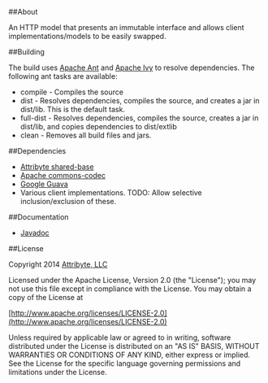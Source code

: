 ##About

An HTTP model that presents an immutable interface and allows client implementations/models to be easily swapped.

##Building

The build uses [Apache Ant](http://ant.apache.org/) and
[Apache Ivy](https://ant.apache.org/ivy/) to resolve dependencies. The following ant tasks
are available:

* compile - Compiles the source
* dist - Resolves dependencies, compiles the source, and creates a jar in dist/lib. This is the default task.
* full-dist - Resolves dependencies, compiles the source, creates a jar in dist/lib, and copies dependencies to dist/extlib
* clean - Removes all build files and jars.

##Dependencies

* [Attribyte shared-base](https://github.com/attribyte/shared-base)
* [Apache commons-codec](http://commons.apache.org/proper/commons-codec/)
* [Google Guava](https://code.google.com/p/guava-libraries/)
* Various client implementations. TODO: Allow selective inclusion/exclusion of these.

##Documentation

* [Javadoc](http://www.attribyte.org/projects/http-model/javadoc/index.html)
 
##License

Copyright 2014 [Attribyte, LLC](https://attribyte.com)

Licensed under the Apache License, Version 2.0 (the "License");
you may not use this file except in compliance with the License.
You may obtain a copy of the License at

[http://www.apache.org/licenses/LICENSE-2.0](http://www.apache.org/licenses/LICENSE-2.0)

Unless required by applicable law or agreed to in writing, software distributed under the License is distributed on an "AS IS" BASIS,
WITHOUT WARRANTIES OR CONDITIONS OF ANY KIND, either express or implied.
See the License for the specific language governing permissions and limitations under the License.

